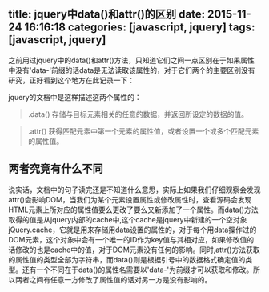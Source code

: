title: jquery中data()和attr()的区别
date: 2015-11-24 16:16:18
categories: [javascript, jquery]
tags:   [javascript, jquery]
---
之前用过jquery中的data()和attr()方法，只知道它们之间一点区别在于如果属性中没有'data-'前缀的话data是无法读取该属性的，对于它们两个的主要区别没有研究，正好看到这个地方在此记录一下：
<!--more-->
jquery的文档中是这样描述这两个属性的：
>.data()
存储与目标元素相关的任意的数据，并返回所设定的数据的值。

>.attr()
获得匹配元素中第一个元素的属性值，或者设置一个或多个匹配元素的属性值。

## 两者究竟有什么不同
说实话，文档中的句子读完还是不知道什么意思，实际上如果我们仔细观察会发现attr()会影响DOM，当我们为某个元素设置属性或修改属性时，查看源码会发现HTML元素上所对应的属性值要么更改了要么又新添加了一个属性。而data()方法取得的值是从jquery内部的cache中,这个cache是jquery中新建的一个空对象jQuery.cache，它就是用来存储用data设置的属性的，对于每个用data操作过的DOM元素，这个对象中会有一个唯一的ID作为key值与其相对应，如果修改值的话修改的也是cache中的值，对于DOM元素没有任何的影响。同时,attr()方法获取的属性值的类型全部为字符串，而data()则是根据引号中的数据格式确定值的类型。还有一个不同在于data()的属性名需要以'data-'为前缀才可以获取和修改。所以两者之间有任意一方修改了属性值的话对另一方是没有影响的。
